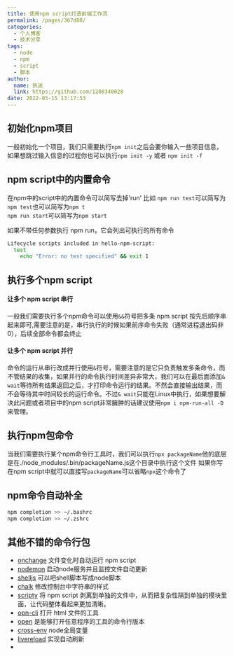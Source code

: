 ```yaml
---
title: 使用npm script打造前端工作流
permalink: /pages/367d88/
categories: 
  - 个人博客
  - 技术分享
tags: 
  - node
  - npm
  - script
  - 脚本
author: 
  name: 执迷
  link: https://github.com/1208340028
date: 2022-05-15 13:17:53
---
```

## 初始化npm项目
一般初始化一个项目，我们只需要执行`npm init`之后会要你输入一些项目信息，如果想跳过输入信息的过程你也可以执行`npm init -y` 或者 `npm init -f`

## npm script中的内置命令
在npm中的script中的内置命令可以简写去掉'run'
比如 `npm run test`可以简写为`npm test`也可以简写为`npm t`  
`npm run start`可以简写为`npm start`

如果不带任何参数执行 npm run，它会列出可执行的所有命令  
```bash
Lifecycle scripts included in hello-npm-script:
  test
    echo "Error: no test specified" && exit 1

```
## 执行多个npm script
#### 让多个 npm script 串行
一般我们需要执行多个npm命令可以使用`&&`符号把多条 npm script 按先后顺序串起来即可,需要注意的是，串行执行的时候如果前序命令失败（通常进程退出码非0），后续全部命令都会终止

#### 让多个 npm script 并行
命令的运行从串行改成并行使用`&`符号，需要注意的是它只负责触发多条命令，而不管结果的收集，如果并行的命令执行时间差异非常大，我们可以在最后面添加`& wait`等待所有结果返回之后，才打印命令运行的结果。不然会直接输出结果，而不会等待其中时间较长的运行命令。不过`& wait`只能在Linux中执行，如果想要解决此问题或者项目中的npm script非常臃肿的话建议使用`npm i npm-run-all -D`来管理。

## 执行npm包命令
当我们需要执行某个npm命令行工具时，我们可以执行`npx packageName`他的底层是在./node_modules/.bin/packageName.js这个目录中执行这个文件
如果你写在npm script中就可以直接写`packageName`可以省略`npx`这个命令了

## npm命令自动补全

```bash
npm completion >> ~/.bashrc
npm completion >> ~/.zshrc
```

## 其他不错的命令行包
- [onchange](https://www.npmjs.com/package/onchange) 文件变化时自动运行 npm script
- [nodemon](https://www.npmjs.com/package/nodemon) 启动node服务并且监控文件自动更新
- [shelljs](https://www.npmjs.com/package/shelljs)  可以吧shell脚本写成node脚本
- [chalk](https://www.npmjs.com/package/chalk) 修改控制台中字符串的样式
- [scripty](https://www.npmjs.com/package/scripty) 将 npm script 剥离到单独的文件中，从而把复杂性隔到单独的模块里面，让代码整体看起来更加清晰。
- [opn-cli](https://github.com/sindresorhus/opn-cli) 打开 html 文件的工具 
- [open](https://github.com/sindresorhus/open) 是能够打开任意程序的工具的命令行版本
- [cross-env](https://www.npmjs.com/package/cross-env) node全局变量
- [livereload](https://www.npmjs.com/package/livereload) 实现自动刷新
- 



